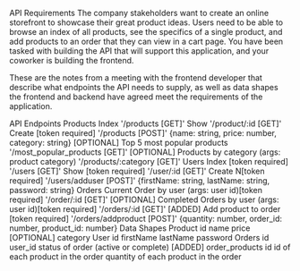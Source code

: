 API Requirements
The company stakeholders want to create an online storefront to showcase their great product ideas. Users need to be able to browse an index of all products, see the specifics of a single product, and add products to an order that they can view in a cart page. You have been tasked with building the API that will support this application, and your coworker is building the frontend.

These are the notes from a meeting with the frontend developer that describe what endpoints the API needs to supply, as well as data shapes the frontend and backend have agreed meet the requirements of the application.

API Endpoints
Products
Index '/products  [GET]'
Show '/product/:id  [GET]'
Create [token required] '/products  [POST]' {name: string, price: number, category: string}
[OPTIONAL] Top 5 most popular products '/most_popular_products  [GET]'
[OPTIONAL] Products by category (args: product category) '/products/:category  [GET]'
Users
Index [token required] '/users  [GET]'
Show [token required] '/user/:id  [GET]'
Create N[token required] '/users/adduser [POST]' {firstName: string, lastName: string, password: string}
Orders
Current Order by user (args: user id)[token required] '/order/:id  [GET]'
[OPTIONAL] Completed Orders by user (args: user id)[token required] '/orders/:id [GET]'
[ADDED] Add product to order [token required] '/orders/addproduct  [POST]' {quantity: number, order_id: number, product_id: number}
Data Shapes
Product
id
name
price
[OPTIONAL] category
User
id
firstName
lastName
password
Orders
id
user_id
status of order (active or complete)
[ADDED] order_products
id
id of each product in the order
quantity of each product in the order